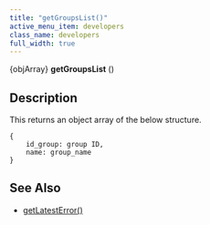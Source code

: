 ```yaml
---
title: "getGroupsList()"
active_menu_item: developers
class_name: developers
full_width: true
---
```



{objArray} **getGroupsList** ()

## Description

This returns an object array of the below structure.

    {
        id_group: group ID, 
        name: group_name
    }
     
   

## See Also

 - [getLatestError()](../../ssj-object/miscellaneous/getlatesterror)

